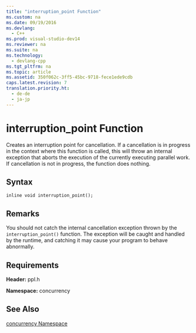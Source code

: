 ```yaml
---
title: "interruption_point Function"
ms.custom: na
ms.date: 09/19/2016
ms.devlang: 
  - C++
ms.prod: visual-studio-dev14
ms.reviewer: na
ms.suite: na
ms.technology: 
  - devlang-cpp
ms.tgt_pltfrm: na
ms.topic: article
ms.assetid: 350f062c-3ff5-45bc-9718-fece1ede9cdb
caps.latest.revision: 7
translation.priority.ht: 
  - de-de
  - ja-jp
---
```

# interruption_point Function
Creates an interruption point for cancellation. If a cancellation is in progress in the context where this function is called, this will throw an internal exception that aborts the execution of the currently executing parallel work. If cancellation is not in progress, the function does nothing.  
  
## Syntax  
  
```  
inline void interruption_point();  
```  
  
## Remarks  
 You should not catch the internal cancellation exception thrown by the `interruption_point()` function. The exception will be caught and handled by the runtime, and catching it may cause your program to behave abnormally.  
  
## Requirements  
 **Header:** ppl.h  
  
 **Namespace:** concurrency  
  
## See Also  
 [concurrency Namespace](../vs140/concurrency-Namespace.md)